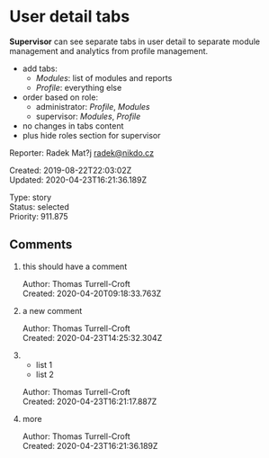 # User detail tabs

**Supervisor** can see separate tabs in user detail to separate module management and analytics from profile management.

- add tabs:
  - *Modules*: list of modules and reports
  - *Profile*: everything else
- order based on role:
  - administrator: *Profile*, *Modules*
  - supervisor: *Modules*, *Profile*
- no changes in tabs content
- plus hide roles section for supervisor

Reporter: Radek Mat?j <radek@nikdo.cz>  

Created: 2019-08-22T22:03:02Z  
Updated: 2020-04-23T16:21:36.189Z

Type: story  
Status: selected  
Priority: 911.875

## Comments
1.  this should have a comment

    Author: Thomas Turrell-Croft  
    Created: 2020-04-20T09:18:33.763Z  

2.  a new comment
    

    Author: Thomas Turrell-Croft  
    Created: 2020-04-23T14:25:32.304Z  

3.  - list 1&nbsp;
    - list 2
    

    Author: Thomas Turrell-Croft  
    Created: 2020-04-23T16:21:17.887Z  

4.  more
    

    Author: Thomas Turrell-Croft  
    Created: 2020-04-23T16:21:36.189Z  
